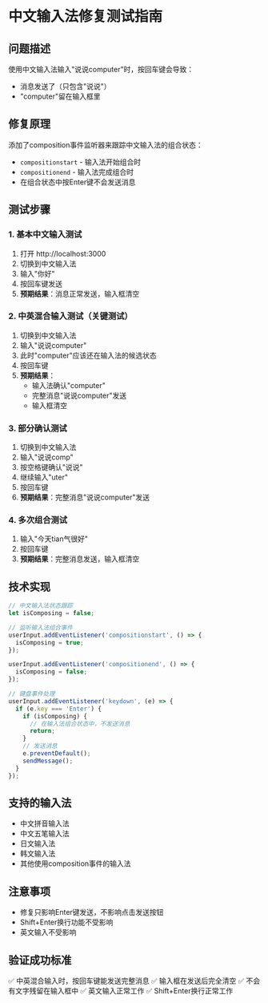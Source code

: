 # 中文输入法修复测试指南

## 问题描述
使用中文输入法输入"说说computer"时，按回车键会导致：
- 消息发送了（只包含"说说"）
- "computer"留在输入框里

## 修复原理
添加了composition事件监听器来跟踪中文输入法的组合状态：
- `compositionstart` - 输入法开始组合时
- `compositionend` - 输入法完成组合时
- 在组合状态中按Enter键不会发送消息

## 测试步骤

### 1. 基本中文输入测试
1. 打开 http://localhost:3000
2. 切换到中文输入法
3. 输入"你好"
4. 按回车键发送
5. **预期结果**：消息正常发送，输入框清空

### 2. 中英混合输入测试（关键测试）
1. 切换到中文输入法
2. 输入"说说computer"
3. 此时"computer"应该还在输入法的候选状态
4. 按回车键
5. **预期结果**：
   - 输入法确认"computer"
   - 完整消息"说说computer"发送
   - 输入框清空

### 3. 部分确认测试
1. 切换到中文输入法
2. 输入"说说comp"
3. 按空格键确认"说说"
4. 继续输入"uter"
5. 按回车键
6. **预期结果**：完整消息"说说computer"发送

### 4. 多次组合测试
1. 输入"今天tian气很好"
2. 按回车键
3. **预期结果**：完整消息发送，输入框清空

## 技术实现

```javascript
// 中文输入法状态跟踪
let isComposing = false;

// 监听输入法组合事件
userInput.addEventListener('compositionstart', () => {
  isComposing = true;
});

userInput.addEventListener('compositionend', () => {
  isComposing = false;
});

// 键盘事件处理
userInput.addEventListener('keydown', (e) => {
  if (e.key === 'Enter') {
    if (isComposing) {
      // 在输入法组合状态中，不发送消息
      return;
    }
    // 发送消息
    e.preventDefault();
    sendMessage();
  }
});
```

## 支持的输入法
- 中文拼音输入法
- 中文五笔输入法
- 日文输入法
- 韩文输入法
- 其他使用composition事件的输入法

## 注意事项
- 修复只影响Enter键发送，不影响点击发送按钮
- Shift+Enter换行功能不受影响
- 英文输入不受影响

## 验证成功标准
✅ 中英混合输入时，按回车键能发送完整消息
✅ 输入框在发送后完全清空
✅ 不会有文字残留在输入框中
✅ 英文输入正常工作
✅ Shift+Enter换行正常工作

